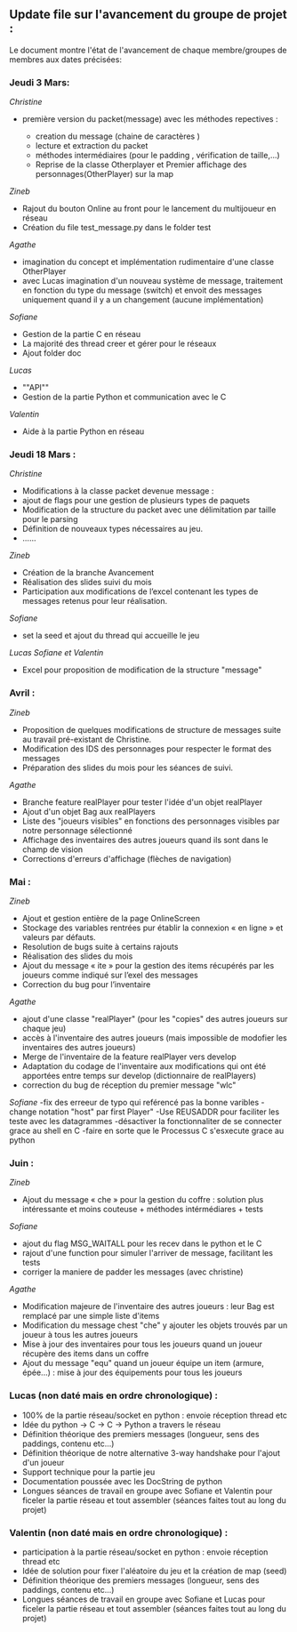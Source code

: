 ## Update file sur l'avancement du groupe de projet :

Le document montre l'état de l'avancement de chaque membre/groupes de membres aux dates précisées:

### Jeudi 3 Mars:
*Christine*

- première version du packet(message) avec les méthodes repectives :

  - creation du message (chaine de caractères )
  - lecture et extraction du packet
  - méthodes intermédiaires (pour le padding , vérification de taille,...)
  - Reprise de la classe Otherplayer et Premier affichage des personnages(OtherPlayer) sur la map 

*Zineb*
- Rajout du bouton Online au front pour le lancement du multijoueur en réseau 
- Création du file test_message.py dans le folder test 

*Agathe* 
- imagination du concept et implémentation rudimentaire d'une classe OtherPlayer 
- avec Lucas imagination d'un nouveau système de message, traitement en fonction du type du message (switch) et envoit des messages uniquement quand il y a un changement (aucune implémentation)

*Sofiane* 
- Gestion de la partie C en réseau 
- La majorité des thread creer et gérer pour le réseaux
- Ajout folder doc

*Lucas* 
- ""API""
- Gestion de la partie Python et communication avec le C 

*Valentin*
- Aide à la partie Python en réseau 

### Jeudi 18 Mars :

*Christine* 
- Modifications à la classe packet devenue message :
- ajout de flags pour une gestion de plusieurs types de paquets 
- Modification de la structure du packet avec une délimitation par taille pour le parsing
- Définition de nouveaux types nécessaires au jeu.
- ......

*Zineb*
- Création de la branche Avancement 
- Réalisation des slides suivi du mois 
- Participation aux modifications de l’excel contenant les types de messages retenus pour leur réalisation.


*Sofiane* 
- set la seed et ajout du thread qui accueille le jeu 

*Lucas Sofiane et Valentin*
- Excel pour proposition de modification de la structure "message"

### Avril :

*Zineb* 
- Proposition de quelques modifications de structure de messages suite au travail pré-existant de Christine.
- Modification des IDS des personnages  pour respecter le format des messages 
- Préparation des slides du mois pour les séances de suivi.

*Agathe* 
- Branche feature realPlayer pour tester l'idée d'un objet realPlayer
- Ajout d'un objet Bag aux realPlayers
- Liste des "joueurs visibles" en fonctions des personnages visibles par notre personnage sélectionné
- Affichage des inventaires des autres joueurs quand ils sont dans le champ de vision 
- Corrections d'erreurs d'affichage (flèches de navigation)


### Mai :
*Zineb*
- Ajout et gestion entière de la page OnlineScreen 
- Stockage des variables rentrées pur établir la connexion « en ligne » et valeurs par défauts.
- Resolution de bugs suite à certains rajouts 
- Réalisation des slides du mois 
- Ajout du message « ite » pour la gestion des items récupérés par les joueurs comme indiqué sur l’exel des messages
- Correction du bug pour l’inventaire 

*Agathe*
- ajout d'une classe "realPlayer" (pour les "copies" des autres joueurs sur chaque jeu)
- accès à l'inventaire des autres joueurs (mais impossible de modofier les inventaires des autres joueurs)
- Merge de l'inventaire de la feature realPlayer vers develop
- Adaptation du codage de l'inventaire aux modifications qui ont été apportées entre temps sur develop (dictionnaire de realPlayers)
- correction du bug de réception du premier message "wlc" 

*Sofiane*
-fix des erreeur de typo qui reférencé pas la bonne varibles
-change notation "host" par first Player"
-Use REUSADDR pour  faciliter les teste avec les datagrammes
-désactiver la fonctionnaliter de se connecter grace au shell en C
-faire en sorte que le Processus C s'esxecute grace au python 


### Juin :
*Zineb*

- Ajout du message « che » pour la gestion du coffre : solution plus intéressante et moins couteuse + méthodes intérmédiares + tests 


*Sofiane*
- ajout du flag MSG_WAITALL pour les recev dans le python et le C
- rajout d'une function pour simuler l'arriver de message, facilitant les tests
- corriger la maniere de padder les messages (avec christine)

*Agathe* 
- Modification majeure de l'inventaire des autres joueurs : leur Bag est remplacé par une simple liste d'items
- Modification du message chest "che" y ajouter les objets trouvés par un joueur à tous les autres joueurs
- Mise à jour des inventaires pour tous les joueurs quand un joueur récupère des items dans un coffre
- Ajout du message "equ" quand un joueur équipe un item (armure, épée...) : mise à jour des équipements pour tous les joueurs 

### Lucas (non daté mais en ordre chronologique) :

- 100% de la partie réseau/socket en python : envoie réception thread etc
- Idée du python → C → C → Python a travers le réseau
- Définition théorique des premiers messages (longueur, sens des paddings, contenu etc...)
- Définition théorique de notre alternative 3-way handshake pour l'ajout d'un joueur
- Support technique pour la partie jeu
- Documentation poussée avec les DocString de python
- Longues séances de travail en groupe avec Sofiane et Valentin pour ficeler la partie réseau et tout assembler (séances faites tout au long du projet)

### Valentin (non daté mais en ordre chronologique) :

- participation à la partie réseau/socket en python : envoie réception thread etc
- Idée de solution pour fixer l'aléatoire du jeu et la création de map (seed)
- Définition théorique des premiers messages (longueur, sens des paddings, contenu etc...)
- Longues séances de travail en groupe avec Sofiane et Lucas pour ficeler la partie réseau et tout assembler (séances faites tout au long du projet)
